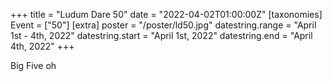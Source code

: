 +++
title = "Ludum Dare 50"
date = "2022-04-02T01:00:00Z"
[taxonomies]
Event = ["50"]
[extra]
poster = "/poster/ld50.jpg"
datestring.range = "April 1st - 4th, 2022"
datestring.start = "April 1st, 2022"
datestring.end = "April 4th, 2022"
+++

Big Five oh